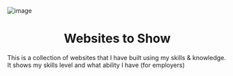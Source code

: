 ![image](https://github.com/prakhartiwari0/websites2show/assets/65062036/3a76d105-b2ac-4cb1-800e-82775dd13667)


<h1 align="center">
  Websites to Show
</h1>

This is a collection of websites that I have built using my skills &amp; knowledge. It shows my skills level and what ability I have (for employers)
